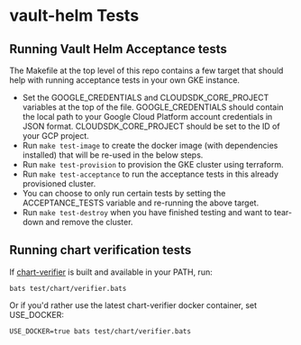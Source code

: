 # vault-helm Tests

## Running Vault Helm Acceptance tests

The Makefile at the top level of this repo contains a few target that should help with running acceptance tests in your own GKE instance.

* Set the GOOGLE_CREDENTIALS and CLOUDSDK_CORE_PROJECT variables at the top of the file. GOOGLE_CREDENTIALS should contain the local path to your Google Cloud Platform account credentials in JSON format. CLOUDSDK_CORE_PROJECT should be set to the ID of your GCP project.
* Run `make test-image` to create the docker image (with dependencies installed) that will be re-used in the below steps.
* Run `make test-provision` to provision the GKE cluster using terraform.
* Run `make test-acceptance` to run the acceptance tests in this already provisioned cluster.
* You can choose to only run certain tests by setting the ACCEPTANCE_TESTS variable and re-running the above target.
* Run `make test-destroy` when you have finished testing and want to tear-down and remove the cluster.

## Running chart verification tests

If [chart-verifier](https://github.com/redhat-certification/chart-verifier) is built and available in your PATH, run:

    bats test/chart/verifier.bats

Or if you'd rather use the latest chart-verifier docker container, set
USE_DOCKER:

    USE_DOCKER=true bats test/chart/verifier.bats
